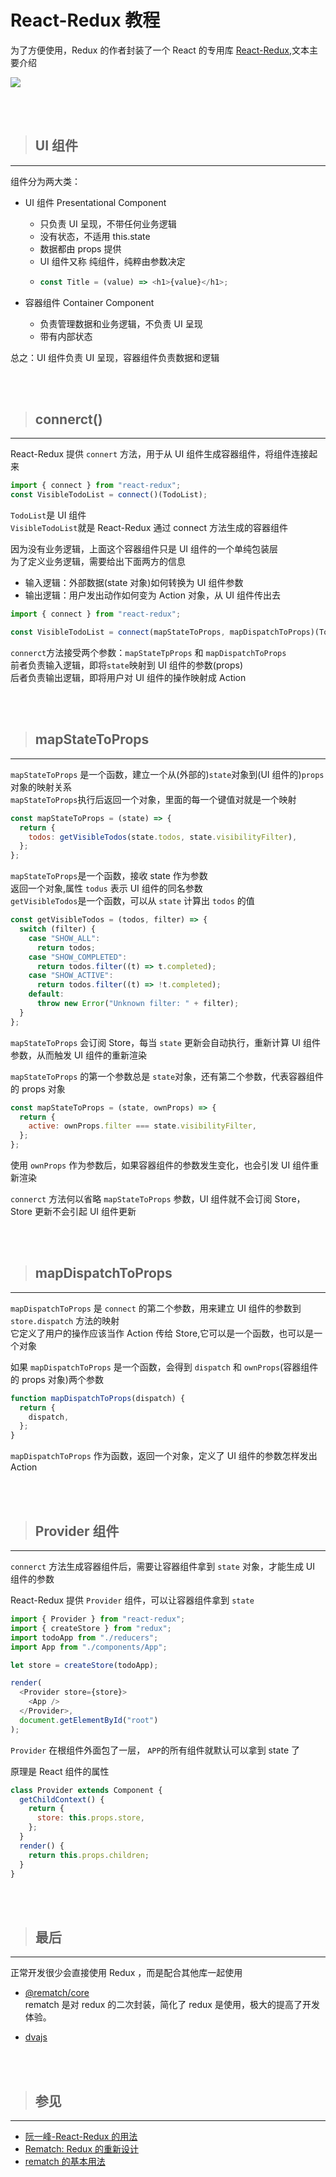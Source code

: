 # React-Redux 教程

为了方便使用，Redux 的作者封装了一个 React 的专用库 [React-Redux](https://github.com/reactjs/react-redux),文本主要介绍

![](http://www.ruanyifeng.com/blogimg/asset/2016/bg2016092101.jpg)

<br/><br/>

> ## UI 组件

---

组件分为两大类：

- UI 组件 Presentational Component

  - 只负责 UI 呈现，不带任何业务逻辑
  - 没有状态，不适用 this.state
  - 数据都由 props 提供
  - UI 组件又称 纯组件，纯粹由参数决定
  - ```javascript
    const Title = (value) => <h1>{value}</h1>;
    ```

- 容器组件 Container Component
  - 负责管理数据和业务逻辑，不负责 UI 呈现
  - 带有内部状态

总之：UI 组件负责 UI 呈现，容器组件负责数据和逻辑

<br/><br/>

> ## connerct()

---

React-Redux 提供 `connert` 方法，用于从 UI 组件生成容器组件，将组件连接起来

```javascript
import { connect } from "react-redux";
const VisibleTodoList = connect()(TodoList);
```

`TodoList`是 UI 组件
<br/>
`VisibleTodoList`就是 React-Redux 通过 connect 方法生成的容器组件

因为没有业务逻辑，上面这个容器组件只是 UI 组件的一个单纯包装层
<br/>
为了定义业务逻辑，需要给出下面两方的信息

- 输入逻辑：外部数据(state 对象)如何转换为 UI 组件参数
- 输出逻辑：用户发出动作如何变为 Action 对象，从 UI 组件传出去

```javascript
import { connect } from "react-redux";

const VisibleTodoList = connect(mapStateToProps, mapDispatchToProps)(TodoList);
```

`connerct`方法接受两个参数：`mapStateTpProps` 和 `mapDispatchToProps`
<br/>
前者负责输入逻辑，即将`state`映射到 UI 组件的参数(props)
<br/>
后者负责输出逻辑，即将用户对 UI 组件的操作映射成 Action

<br/><br/>

> ## mapStateToProps

---

`mapStateToProps` 是一个函数，建立一个从(外部的)`state`对象到(UI 组件的)`props`对象的映射关系
<br/>
`mapStateToProps`执行后返回一个对象，里面的每一个键值对就是一个映射

```javascript
const mapStateToProps = (state) => {
  return {
    todos: getVisibleTodos(state.todos, state.visibilityFilter),
  };
};
```

`mapStateToProps`是一个函数，接收 state 作为参数
<br/>
返回一个对象,属性 `todus` 表示 UI 组件的同名参数
<br/>
`getVisibleTodos`是一个函数，可以从 `state` 计算出 `todos` 的值

```javascript
const getVisibleTodos = (todos, filter) => {
  switch (filter) {
    case "SHOW_ALL":
      return todos;
    case "SHOW_COMPLETED":
      return todos.filter((t) => t.completed);
    case "SHOW_ACTIVE":
      return todos.filter((t) => !t.completed);
    default:
      throw new Error("Unknown filter: " + filter);
  }
};
```

`mapStateToProps` 会订阅 Store，每当 `state` 更新会自动执行，重新计算 UI 组件参数，从而触发 UI 组件的重新渲染

`mapStateToProps` 的第一个参数总是 `state`对象，还有第二个参数，代表容器组件的 props 对象

```javascript
const mapStateToProps = (state, ownProps) => {
  return {
    active: ownProps.filter === state.visibilityFilter,
  };
};
```

使用 `ownProps` 作为参数后，如果容器组件的参数发生变化，也会引发 UI 组件重新渲染

`connerct` 方法何以省略 `mapStateToProps` 参数，UI 组件就不会订阅 Store，Store 更新不会引起 UI 组件更新

<br/><br/>

> ## mapDispatchToProps

---

`mapDispatchToProps` 是 `connect` 的第二个参数，用来建立 UI 组件的参数到 `store.dispatch` 方法的映射
<br/>
它定义了用户的操作应该当作 Action 传给 Store,它可以是一个函数，也可以是一个对象

如果 `mapDispatchToProps` 是一个函数，会得到 `dispatch` 和 `ownProps`(容器组件的 props 对象)两个参数

```javascript
function mapDispatchToProps(dispatch) {
  return {
    dispatch,
  };
}
```

`mapDispatchToProps` 作为函数，返回一个对象，定义了 UI 组件的参数怎样发出 Action

<br/><br/>

> ## Provider 组件

---

`connerct` 方法生成容器组件后，需要让容器组件拿到 `state` 对象，才能生成 UI 组件的参数

React-Redux 提供 `Provider` 组件，可以让容器组件拿到 `state`

```javascript
import { Provider } from "react-redux";
import { createStore } from "redux";
import todoApp from "./reducers";
import App from "./components/App";

let store = createStore(todoApp);

render(
  <Provider store={store}>
    <App />
  </Provider>,
  document.getElementById("root")
);
```

`Provider` 在根组件外面包了一层， `APP`的所有组件就默认可以拿到 state 了

原理是 React 组件的属性

```javascript
class Provider extends Component {
  getChildContext() {
    return {
      store: this.props.store,
    };
  }
  render() {
    return this.props.children;
  }
}
```

<br/><br/>

> ## 最后

---

正常开发很少会直接使用 Redux ，而是配合其他库一起使用

- [@rematch/core](https://www.npmjs.com/package/@rematch/core)
  <br/>
  rematch 是对 redux 的二次封装，简化了 redux 是使用，极大的提高了开发体验。

- [dvajs](https://dvajs.com/)

<br/><br/>

> ## 参见

---

- [阮一峰-React-Redux 的用法](http://www.ruanyifeng.com/blog/2016/09/redux_tutorial_part_three_react-redux.html)
- [Rematch: Redux 的重新设计](https://segmentfault.com/a/1190000019056045)
- [rematch 的基本用法](https://www.cnblogs.com/mengff/p/9510264.html)
